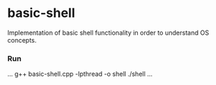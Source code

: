 # basic-shell
Implementation of basic shell functionality in order to understand OS concepts.
### Run
...
 g++ basic-shell.cpp -lpthread -o shell
 ./shell
...
